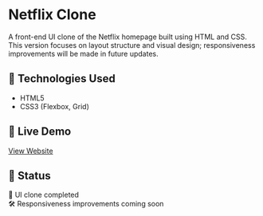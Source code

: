 # Netflix Clone

A front-end UI clone of the Netflix homepage built using HTML and CSS.  
This version focuses on layout structure and visual design; responsiveness improvements will be made in future updates.

## 🔧 Technologies Used
- HTML5
- CSS3 (Flexbox, Grid)

## 🚀 Live Demo  
[View Website](https://abdullah-6203.github.io/flix-Website-Clone/)

## 📌 Status
📄 UI clone completed  
🛠 Responsiveness improvements coming soon

